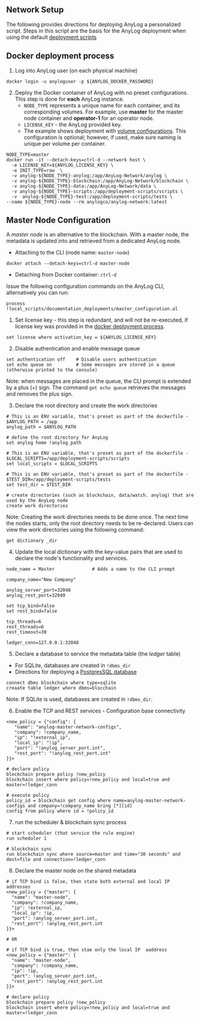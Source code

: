 ## Network Setup

The following provides directions for deploying AnyLog a personalized script. Steps in this script are the basis for
the AnyLog deployment when using the default [deployment scripts](https://github.com/AnyLog-co/deployment-scripts)

## Docker deployment process

1. Log into AnyLog user (on each physical machine)
```shell
docker login -u anyloguser -p ${ANYLOG_DOCKER_PASSWORD}
```
2. Deploy the Docker container of AnyLog with no preset configurations. This step is done for **each** AnyLog instance.
    * `NODE_TYPE` represents a unique name for each container, and its corresponding volumes. For example, use **master**
     for the master node container and **operator-1** for an operator node.
    * `LICENSE_KEY` - the AnyLog provided key.
    * The example shows deployment with [volume configurations](../../deployments/Networking%20&%20Security/docker_volumes.md).
This configuration is  optional; however, if used, make sure naming is unique per volume per container.

```shell
NODE_TYPE=master
docker run -it --detach-keys=ctrl-d --network host \
  -e LICENSE_KEY=${ANYLOG_LICENSE_KEY} \
  -e INIT_TYPE=raw  \
  -v anylog-${NODE_TYPE}-anylog:/app/AnyLog-Network/anylog \
  -v anylog-${NODE_TYPE}-blockchain:/app/AnyLog-Network/blockchain \
  -v anylog-${NODE_TYPE}-data:/app/AnyLog-Network/data \
  -v anylog-${NODE_TYPE}-scripts:/app/deployment-scripts/scripts \
  -v  anylog-${NODE_TYPE}-test:/app/deployment-scripts/tests \
--name ${NODE_TYPE}-node --rm anylogco/anylog-network:latest
```

## Master Node Configuration
A _master node_ is an alternative to the blockchain. With a master node, the metadata is updated into and retrieved from
 a dedicated AnyLog node.

* Attaching to the CLI (node name: `master-node`)
```shell
docker attach --detach-keys=ctrl-d master-node
```
* Detaching from Docker container: `ctrl-d`

Issue the following configuration commands on the AnyLog CLI, alternatively you can run:
```anylog
process !local_scripts/documentation_deployments/master_configuration.al
```

1. Set license key - this step is redundant, and will not be re-executed, if license key was provided in the [docker deployment process](#docker-deployment-process).
```anylog
set license where activation_key = ${ANYLOG_LICENSE_KEY}
```

2. Disable authentication and enable message queue
```anylog
set authentication off    # Disable users authentication
set echo queue on         # Some messages are stored in a queue (otherwise printed to the consule)
```
Note: when messages are placed in the queue, the CLI prompt is extended by a plus (+) sign.
The command `get echo queue` retrieves the messages and removes the plus sign.

3. Declare the root directory and create the work directories
```anylog
# This is an ENV variable, that's preset as part of the dockerfile - $ANYLOG_PATH = /app
anylog_path = $ANYLOG_PATH

# define the root directory for AnyLog
set anylog home !anylog_path

# This is an ENV variable, that's preset as part of the dockerfile - $LOCAL_SCRIPTS=/app/deployment-scripts/scripts
set local_scripts = $LOCAL_SCRIPTS

# This is an ENV variable, that's preset as part of the dockerfile - $TEST_DIR=/app/deployment-scripts/tests
set test_dir = $TEST_DIR

# create directories (such as blockchain, data/watch. anylog) that are used by the AnyLog node
create work directories
```
Note: Creating the work directories needs to be done once. The next time the nodes starts, only the root directory needs to be re-declared.
Users can view the work directories using the following command:
```anylog
get dictionary _dir
```

4. Update the local dictionary with the key-value pairs that are used to declare the node's functionality and services.
```anylog
node_name = Master              # Adds a name to the CLI prompt

company_name="New Company"

anylog_server_port=32048
anylog_rest_port=32049

set tcp_bind=false
set rest_bind=false

tcp_threads=6
rest_threads=6
rest_timeout=30

ledger_conn=127.0.0.1:32048
```

5. Declare a database to service the metadata table (the _ledger_ table)
* For SQLite, databases are created in `!dbms_dir`
* Directions for deploying a [PostgresSQL database](../../deployments/deploying_dbms.md#postgressql) 
```anylog
connect dbms blockchain where type=sqlite
creaate table ledger where dbms=blocchain 
```
Note: If SQLite is used, databases are created in `!dbms_dir`.

6. Enable the TCP and REST services - Configuration base connectivity
```anylog
<new_policy = {"config": {
   "name": "anylog-master-network-configs",
   "company": !company_name,
   "ip": "!external_ip",
   "local_ip": "!ip",
   "port": "!anylog_server_port.int",
   "rest_port": "!anylog_rest_port.int"
}}>

# declare policy
blockchain prepare policy !new_policy
blockchain insert where policy=!new_policy and local=true and master=!ledger_conn

# execute policy
policy_id = blockchain get config where name=anylog-master-network-configs and company=!company_name bring [*][id]
config from policy where id = !policy_id
```

7. run the scheduler & blockchain sync process
```anylog
# start scheduler (that service the rule engine)
run scheduler 1

# blockchain sync 
run blockchain sync where source=master and time="30 seconds" and dest=file and connection=!ledger_conn
```

8. Declare the master node on the shared metadata  
```anylog
# if TCP bind is false, then state both external and local IP addresses 
<new_policy = {"master": {
  "name": "master-node", 
  "company": !company_name, 
  "ip": !external_ip, 
  "local_ip": !ip,
  "port": !anylog_server_port.int, 
  "rest_port": !anylog_rest_port.int
}}>

# OR

# if TCP bind is true, then stae only the local IP  aaddress
<new_policy = {"master": {
  "name": "master-node", 
  "company": !company_name, 
  "ip": !ip,
  "port": !anylog_server_port.int, 
  "rest_port": !anylog_rest_port.int
}}> 

# declare policy 
blockchain prepare policy !new_policy
blockchain insert where policy=!new_policy and local=true and master=!ledger_conn
```
